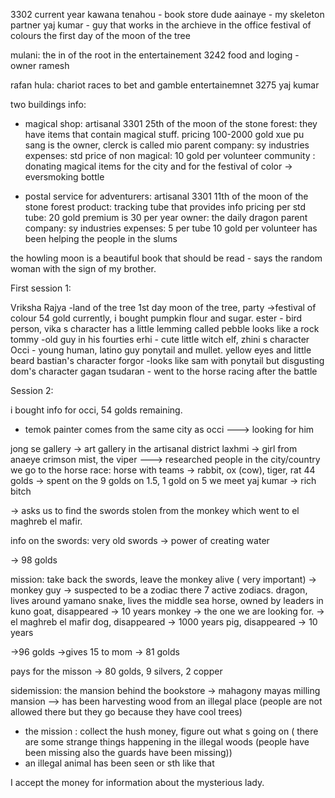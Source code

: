 3302 current year 
kawana tenahou - book store dude
aainaye - my skeleton partner 
yaj kumar - guy that works in the archieve in the office 
festival of colours the first day of the moon of the tree 

mulani: the in of the root in the entertainement 3242
food and loging - owner ramesh 

rafan hula: chariot races to bet and gamble entertainemnet 3275 yaj kumar 

two buildings info: 
- magical shop: artisanal 3301 25th of the moon of the stone forest: they have items that contain magical stuff. pricing 100-2000 gold
xue pu sang is the owner, clerck is called mio 
parent company: sy industries
expenses: std price of non magical: 10 gold per volunteer
community : donating magical items for the city and for the festival of color -> eversmoking bottle 

- postal service for adventurers: artisanal 3301 11th of the moon of the stone forest 
product: tracking tube that provides info 
pricing per std tube: 20 gold premium is 30 per year
owner: the daily dragon
parent company: sy industries 
expenses: 5  per tube 10 gold per volunteer
has been helping the people in the slums

the howling moon is a beautiful book that should be read - says the random woman with the sign of my brother. 


First session 1: 

Vriksha Rajya -land of the tree
1st day moon of the tree, party ->festival of colour
54 gold currently, i bought pumpkin flour and sugar. 
ester - bird person, vika s character has a little lemming called pebble looks like a rock
tommy -old guy in his fourties 
erhi - cute little witch elf, zhini s character 
Occi - young human, latino guy ponytail and mullet. yellow eyes and little beard bastian's character
forgor -looks like sam with ponytail but disgusting dom's character 
gagan tsudaran - went to the horse racing after the battle 

Session 2: 

i bought info for occi, 54 golds remaining.
- temok painter comes from the same city as occi ---> looking for him 

jong se gallery -> art gallery in the artisanal district
laxhmi -> girl from anaeye
crimson mist, the viper ---> researched people in the city/country 
we go to the horse race: horse with teams -> rabbit, ox (cow), tiger, rat
44 golds -> spent on the 9 golds on 1.5, 1 gold on 5
we meet yaj kumar -> rich bitch

-> asks us to find the swords stolen from the monkey which went to el maghreb el mafir.

info on the swords: very old swords -> power of creating water 

-> 98 golds 

mission: take back the swords, leave the monkey alive ( very important) -> 
monkey guy -> suspected to be a zodiac 
there 7 active zodiacs. 
dragon, lives around yamano
snake, lives the middle sea 
horse, owned by leaders in kuno
goat, disappeared -> 10 years
monkey -> the one we are looking for. ->  el maghreb el mafir
dog, disappeared -> 1000 years 
pig, disappeared -> 10 years 

->96 golds ->gives 15 to mom -> 81 golds 

pays for the misson -> 80 golds, 9 silvers, 2 copper


sidemission: the mansion behind the bookstore -> mahagony mayas milling mansion --> has been harvesting wood from an illegal place (people are not allowed there but they go because they have cool trees)
- the mission : collect the hush money, figure out what s going on ( there are some strange things happening in the illegal woods (people have been missing also the guards have been missing))
- an illegal animal has been seen or sth like that 

I accept the money for information about the mysterious lady. 
